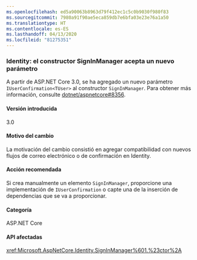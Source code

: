 ```yaml
---
ms.openlocfilehash: ed5a90063b8963d79f412ec1c5c0b9030f980f83
ms.sourcegitcommit: 7980a91f90ae5eca859db7e6bfa03e23e76a1a50
ms.translationtype: HT
ms.contentlocale: es-ES
ms.lasthandoff: 04/13/2020
ms.locfileid: "81275351"
---
```

### <a name="identity-signinmanager-constructor-accepts-new-parameter"></a>Identity: el constructor SignInManager acepta un nuevo parámetro

A partir de ASP.NET Core 3.0, se ha agregado un nuevo parámetro `IUserConfirmation<TUser>` al constructor `SignInManager`. Para obtener más información, consulte [dotnet/aspnetcore#8356](https://github.com/dotnet/aspnetcore/issues/8356).

#### <a name="version-introduced"></a>Versión introducida

3.0

#### <a name="reason-for-change"></a>Motivo del cambio

La motivación del cambio consistió en agregar compatibilidad con nuevos flujos de correo electrónico o de confirmación en Identity.

#### <a name="recommended-action"></a>Acción recomendada

Si crea manualmente un elemento `SignInManager`, proporcione una implementación de `IUserConfirmation` o capte una de la inserción de dependencias que se va a proporcionar.

#### <a name="category"></a>Categoría

ASP.NET Core

#### <a name="affected-apis"></a>API afectadas

<xref:Microsoft.AspNetCore.Identity.SignInManager%601.%23ctor%2A>

<!--

#### Affected APIs

`Overload:Microsoft.AspNetCore.Identity.SignInManager`1.#ctor`

-->
